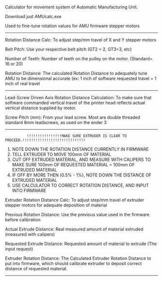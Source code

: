 Calculator for movement system of Automatic Manufacturing Unit.

Download just AMUcalc.exe

Used to fine-tune rotation values for AMU firmware stepper motors

----------------------------------------------------------------------------------------------------------------------------------------------------------------------------

Rotation Distance Calc: To adjust step/mm travel of X and Y stepper motors

Belt Pitch:             Use your respective belt pitch (GT2 = 2, GT3=3, etc)

Number of Teeth:        Number of teeth on the pulley on the motor. (Standard= 16 or 20)

Rotation Distance:      The calculated Rotation Distance to adequately tune AMU to be dimensional accurate (ex: 1 inch of software requested travel = 1 inch of real travel

----------------------------------------------------------------------------------------------------------------------------------------------------------------------------  
Lead-Screw Driven Axis Rotation Distance Calculation: To make sure that software commanded vertical travel of the printer head reflects actual vertical distance supplied by motor. 

Screw Pitch (mm): From your lead screw. Most are double threaded standard 8mm leadscrews, as used on the ender 3





----------------------------------------------------------------------------------------------------------------------------------------------------------------------------

              !!!!!!!!!!!!!!!!MAKE SURE EXTRUDER IS CLEAR TO PROCEED.!!!!!!!!!!!!!!!!!!!!!!!!!!!!!
                                               
1. NOTE DOWN THE ROTATION DISTANCE CURRENTLY IN FIRMWARE
2. TELL EXTRUDER TO MOVE 100mm OF MATERIAL
3. CUT OFF EXTRUDED MATERIAL, AND MEASURE WITH CALIPERS TO MAKE SURE 100mm OF REQUESTED MATERIAL = 100mm OF EXTRUDED MATERIAL
4. IF OFF BY MORE THEN (0.5% - 1%), NOTE DOWN THE DISTANCE OF EXTRUDED MATERIAL
5. USE CALCULATOR TO CORRECT ROTATION DISTANCE, AND INPUT INTO FIRMWARE


Extruder Rotation Distance Calc:   To adjust step/mm travel of extruder stepper motors for adequate deposition of material

Previous Rotation Distance:        Use the previous value used in the firmware before calibration 

Actual Extrude Distance:           Real measured amount of material extruded (measured with calipers)

Requested Extrude Distance:        Requested amount of material to extrude (The input request)

Extruder Rotation Distance:        The Calculated Extruder Rotation Distance to put into firmware, which should calibrate extruder to deposit correct distance of requested material. 

----------------------------------------------------------------------------------------------------------------------------------------------------------------------------


